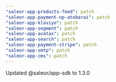 ```yaml
---
"saleor-app-products-feed": patch
"saleor-app-payment-np-atobarai": patch
"saleor-app-klaviyo": patch
"saleor-app-segment": patch
"saleor-app-avatax": patch
"saleor-app-search": patch
"saleor-app-payment-stripe": patch
"saleor-app-smtp": patch
"saleor-app-cms": patch
---
```


Updated @saleor/app-sdk to 1.3.0
